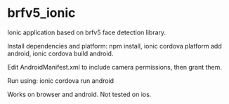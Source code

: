 # brfv5_ionic
Ionic application based on brfv5 face detection library.

Install dependencies and platform: 
npm install, 
ionic cordova platform add android, 
ionic cordova build android.

Edit AndroidManifest.xml to include camera permissions, then grant them.

Run using: 
ionic cordova run android

Works on browser and android. Not tested on ios.

